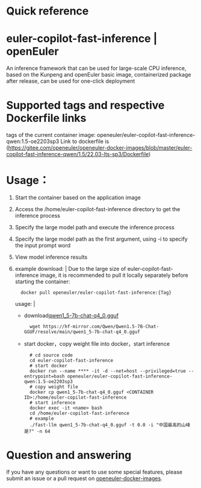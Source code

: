 # Quick reference

# euler-copilot-fast-inference | openEuler
An inference framework that can be used for large-scale CPU inference, based on the Kunpeng and openEuler basic image, containerized package after release, can be used for one-click deployment

# Supported tags and respective Dockerfile links
tags of the current container image: openeuler/euler-copilot-fast-inference-qwen:1.5-oe2203sp3
Link to dockerfile is (https://gitee.com/openeuler/openeuler-docker-images/blob/master/euler-copilot-fast-inference-qwen/1.5/22.03-lts-sp3/Dockerfile)

# Usage：
1. Start the container based on the application image
2. Access the /home/euler-copilot-fast-inference directory to get the inference process
3. Specify the large model path and execute the inference process
4. Specify the large model path as the first argument, using -i to specify the input prompt word
5. View model inference results
6. example
    download: |
      Due to the large size of euler-copilot-fast-inference image, it is recommended to pull it locally separately before starting the container:

      ```
        docker pull openeuler/euler-copilot-fast-inference:{Tag}
      ```
    
    usage: |
      - download[qwen1_5-7b-chat-q4_0.gguf](https://hf-mirror.com/Qwen/Qwen1.5-7B-Chat-GGUF/tree/main)
        ```
          wget https://hf-mirror.com/Qwen/Qwen1.5-7B-Chat-GGUF/resolve/main/qwen1_5-7b-chat-q4_0.gguf
        ```
      
      - start docker，copy weight file into docker，start inference
        ```
          # cd source code
          cd euler-copilot-fast-inference
          # start docker
          docker run --name **** -it -d --net=host --privileged=true --entrypoint=bash openeuler/euler-copilot-fast-inference-qwen:1.5-oe2203sp3
          # copy weight file
          docker cp qwen1_5-7b-chat-q4_0.gguf <CONTAINER ID>:/home/euler-copilot-fast-inference
          # start inference
          docker exec -it <name> bash
          cd /home/euler-copilot-fast-inference
          # example
          ./fast-llm qwen1_5-7b-chat-q4_0.gguf -t 0.0 -i "中国最高的山峰是?" -n 64
        ```
# Question and answering
If you have any questions or want to use some special features, please submit an issue or a pull request on [openeuler-docker-images](https://gitee.com/openeuler/openeuler-docker-images).